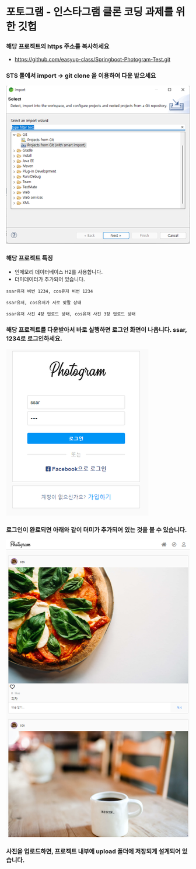 # 포토그램 - 인스타그램 클론 코딩 과제를 위한 깃헙

### 해당 프로젝트의 https 주소를 복사하세요
- https://github.com/easyup-class/Springboot-Photogram-Test.git

### STS 툴에서 import -> git clone 을 이용하여 다운 받으세요
![](ref/import.png)

### 해당 프로젝트 특징
- 인메모리 데이터베이스 H2를 사용합니다. 
- 더미데이터가 추가되어 있습니다. 

```text
ssar유저 비번 1234, cos유저 비번 1234
```

```text
ssar유저, cos유저가 서로 맞팔 상태
```

```text
ssar유저 사진 4장 업로드 상태, cos유저 사진 3장 업로드 상태
```

### 해당 프로젝트를 다운받아서 바로 실행하면 로그인 화면이 나옵니다. ssar, 1234로 로그인하세요.
![](ref/login.png)

### 로그인이 완료되면 아래와 같이 더미가 추가되어 있는 것을 볼 수 있습니다.
![](ref/main.png)


### 사진을 업로드하면, 프로젝트 내부에 upload 폴더에 저장되게 설계되어 있습니다.